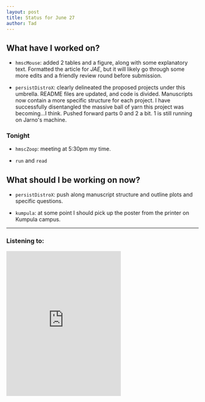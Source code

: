 ```yaml
---
layout: post 
title: Status for June 27 
author: Tad
---
```


## What have I worked on?

* `hmscMouse`: added 2 tables and a figure, along with some explanatory text. Formatted the article for _JAE_, but it will likely go through some more edits and a friendly review round before submission. 


* `persistDistroX`: clearly delineated the proposed projects under this umbrella. README files are updated, and code is divided. Manuscripts now contain a more specific structure for each project. I have successfully disentangled the massive ball of yarn this project was becoming...I think. Pushed forward parts 0 and 2 a bit. 1 is still running on Jarno's machine. 







### Tonight


* `hmscZoop`: meeting at 5:30pm my time. 

* `run` and `read`




## What should I be working on now?

* `persistDistroX`: push along manuscript structure and outline plots and specific questions. 


* `kumpula`: at some point I should pick up the poster from the printer on Kumpula campus. 



--- 

### Listening to:

<iframe src='https://embed.spotify.com/?uri=spotify%3Atrack%3A5rtpNI0GktU92MFLBHodlf' width='300' height='380' frameborder='0' allowtransparency='true'></iframe>

<i class='fa fa-code' style='color:pink'></i>
